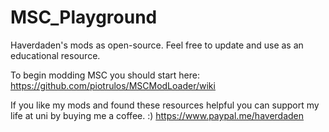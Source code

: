 # MSC_Playground
Haverdaden's mods as open-source. Feel free to update and use as an educational resource.

To begin modding MSC you should start here: https://github.com/piotrulos/MSCModLoader/wiki

If you like my mods and found these resources helpful you can support my life at uni by buying me a coffee. :)
https://www.paypal.me/haverdaden
